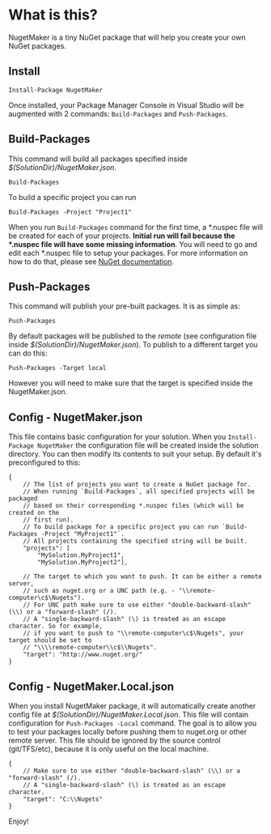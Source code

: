 # What is this?
NugetMaker is a tiny NuGet package that will help you create your own NuGet packages.

## Install
```
Install-Package NugetMaker
```

Once installed, your Package Manager Console in Visual Studio will be augmented with 2 commands: `Build-Packages` and `Push-Packages`.


## Build-Packages
This command will build all packages specified inside *$(SolutionDir)/NugetMaker.json*.

```
Build-Packages
```

To build a specific project you can run

```
Build-Packages -Project "Project1"
```

When you run `Build-Packages` command for the first time, a \*.nuspec file will be created for each of your projects. **Initial run will fail because the \*.nuspec file will have some missing information**. You will need to go and edit each *.nuspec file to setup your packages. For more information on how to do that, please see [NuGet documentation][nuspec-docs].


## Push-Packages
This command will publish your pre-built packages. It is as simple as:

```
Push-Packages
```

By default packages will be published to the *remote* (see configuration file inside *$(SolutionDir)/NugetMaker.json*). To publish to a different target you can do this:

```
Push-Packages -Target local
```

However you will need to make sure that the target is specified inside the NugetMaker.json.

## Config - NugetMaker.json
This file contains basic configuration for your solution. When you `Install-Package NugetMaker` the configuration file will be created inside the solution directory. You can then modify its contents to suit your setup. By default it's preconfigured to this:

```
{
	// The list of projects you want to create a NuGet package for.
	// When running `Build-Packages`, all specified projects will be packaged
	// based on their corresponding *.nuspec files (which will be created on the
	// first run).
	// To build package for a specific project you can run `Build-Packages -Project "MyProject1"`.
	// All projects containing the specified string will be built.
	"projects": [
		"MySolution.MyProject1",
		"MySolution.MyProject2"],

	// The target to which you want to push. It can be either a remote server,
	// such as nuget.org or a UNC path (e.g. - "\\remote-computer\c$\Nugets").
	// For UNC path make sure to use either "double-backward-slash" (\\) or a "forward-slash" (/).
	// A "single-backward-slash" (\) is treated as an escape character. So for example,
	// if you want to push to "\\remote-computer\c$\Nugets", your target should be set to
	// "\\\\remote-computer\\c$\\Nugets".
	"target": "http://www.nuget.org/"
}
```

## Config - NugetMaker.Local.json
When you install NugetMaker package, it will automatically create another config file at *$(SolutionDir)/NugetMaker.Local.json*. This file will contain configuration for `Push-Packages -Local` command. The goal is to allow you to test your packages locally before pushing them to nuget.org or other remote server. This file should be ignored
by the source control (git/TFS/etc), because it is only useful on the local machine.

```
{
	// Make sure to use either "double-backward-slash" (\\) or a "forward-slash" (/).
	// A "single-backward-slash" (\) is treated as an escape character.
	"target": "C:\\Nugets"
}
```

Enjoy!

[nuspec-docs]:http://docs.nuget.org/create/nuspec-reference

